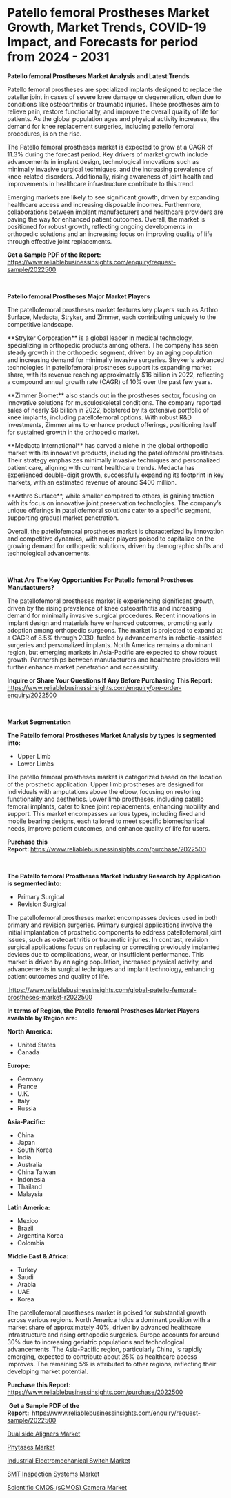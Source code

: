 <p><h1>Patello femoral Prostheses Market Growth, Market Trends, COVID-19 Impact, and Forecasts for period from 2024 - 2031</h1></p><p><strong>Patello femoral Prostheses Market Analysis and Latest Trends</strong></p>
<p><p>Patello femoral prostheses are specialized implants designed to replace the patellar joint in cases of severe knee damage or degeneration, often due to conditions like osteoarthritis or traumatic injuries. These prostheses aim to relieve pain, restore functionality, and improve the overall quality of life for patients. As the global population ages and physical activity increases, the demand for knee replacement surgeries, including patello femoral procedures, is on the rise.</p><p>The Patello femoral prostheses market is expected to grow at a CAGR of 11.3% during the forecast period. Key drivers of market growth include advancements in implant design, technological innovations such as minimally invasive surgical techniques, and the increasing prevalence of knee-related disorders. Additionally, rising awareness of joint health and improvements in healthcare infrastructure contribute to this trend.</p><p>Emerging markets are likely to see significant growth, driven by expanding healthcare access and increasing disposable incomes. Furthermore, collaborations between implant manufacturers and healthcare providers are paving the way for enhanced patient outcomes. Overall, the market is positioned for robust growth, reflecting ongoing developments in orthopedic solutions and an increasing focus on improving quality of life through effective joint replacements.</p></p>
<p><strong>Get a Sample PDF of the Report:&nbsp;</strong> <a href="https://www.reliablebusinessinsights.com/enquiry/request-sample/2022500?utm_campaign=102&utm_medium=2&utm_source=Github&utm_content=ia&utm_term=28102024&utm_id=patello-femoral-prostheses">https://www.reliablebusinessinsights.com/enquiry/request-sample/2022500</a></p>
<p>&nbsp;</p>
<p><strong>Patello femoral Prostheses Major Market Players</strong></p>
<p><p>The patellofemoral prostheses market features key players such as Arthro Surface, Medacta, Stryker, and Zimmer, each contributing uniquely to the competitive landscape.</p><p>**Stryker Corporation** is a global leader in medical technology, specializing in orthopedic products among others. The company has seen steady growth in the orthopedic segment, driven by an aging population and increasing demand for minimally invasive surgeries. Stryker's advanced technologies in patellofemoral prostheses support its expanding market share, with its revenue reaching approximately $16 billion in 2022, reflecting a compound annual growth rate (CAGR) of 10% over the past few years.</p><p>**Zimmer Biomet** also stands out in the prostheses sector, focusing on innovative solutions for musculoskeletal conditions. The company reported sales of nearly $8 billion in 2022, bolstered by its extensive portfolio of knee implants, including patellofemoral options. With robust R&D investments, Zimmer aims to enhance product offerings, positioning itself for sustained growth in the orthopedic market.</p><p>**Medacta International** has carved a niche in the global orthopedic market with its innovative products, including the patellofemoral prostheses. Their strategy emphasizes minimally invasive techniques and personalized patient care, aligning with current healthcare trends. Medacta has experienced double-digit growth, successfully expanding its footprint in key markets, with an estimated revenue of around $400 million.</p><p>**Arthro Surface**, while smaller compared to others, is gaining traction with its focus on innovative joint preservation technologies. The company’s unique offerings in patellofemoral solutions cater to a specific segment, supporting gradual market penetration.</p><p>Overall, the patellofemoral prostheses market is characterized by innovation and competitive dynamics, with major players poised to capitalize on the growing demand for orthopedic solutions, driven by demographic shifts and technological advancements.</p></p>
<p>&nbsp;</p>
<p><strong>What Are The Key Opportunities For Patello femoral Prostheses Manufacturers?</strong></p>
<p><p>The patellofemoral prostheses market is experiencing significant growth, driven by the rising prevalence of knee osteoarthritis and increasing demand for minimally invasive surgical procedures. Recent innovations in implant design and materials have enhanced outcomes, promoting early adoption among orthopedic surgeons. The market is projected to expand at a CAGR of 8.5% through 2030, fueled by advancements in robotic-assisted surgeries and personalized implants. North America remains a dominant region, but emerging markets in Asia-Pacific are expected to show robust growth. Partnerships between manufacturers and healthcare providers will further enhance market penetration and accessibility.</p></p>
<p><strong>Inquire or Share Your Questions If Any Before Purchasing This Report:</strong> <a href="https://www.reliablebusinessinsights.com/enquiry/pre-order-enquiry/2022500?utm_campaign=102&utm_medium=2&utm_source=Github&utm_content=ia&utm_term=28102024&utm_id=patello-femoral-prostheses">https://www.reliablebusinessinsights.com/enquiry/pre-order-enquiry/2022500</a></p>
<p>&nbsp;</p>
<p><strong>Market Segmentation</strong></p>
<p><strong>The Patello femoral Prostheses Market Analysis by types is segmented into:</strong></p>
<p><ul><li>Upper Limb</li><li>Lower Limbs</li></ul></p>
<p><p>The patello femoral prostheses market is categorized based on the location of the prosthetic application. Upper limb prostheses are designed for individuals with amputations above the elbow, focusing on restoring functionality and aesthetics. Lower limb prostheses, including patello femoral implants, cater to knee joint replacements, enhancing mobility and support. This market encompasses various types, including fixed and mobile bearing designs, each tailored to meet specific biomechanical needs, improve patient outcomes, and enhance quality of life for users.</p></p>
<p><strong>Purchase this Report:&nbsp;</strong><a href="https://www.reliablebusinessinsights.com/purchase/2022500?utm_campaign=102&utm_medium=2&utm_source=Github&utm_content=ia&utm_term=28102024&utm_id=patello-femoral-prostheses">https://www.reliablebusinessinsights.com/purchase/2022500</a></p>
<p>&nbsp;</p>
<p><strong>The Patello femoral Prostheses Market Industry Research by Application is segmented into:</strong></p>
<p><ul><li>Primary Surgical</li><li>Revision Surgical</li></ul></p>
<p><p>The patellofemoral prostheses market encompasses devices used in both primary and revision surgeries. Primary surgical applications involve the initial implantation of prosthetic components to address patellofemoral joint issues, such as osteoarthritis or traumatic injuries. In contrast, revision surgical applications focus on replacing or correcting previously implanted devices due to complications, wear, or insufficient performance. This market is driven by an aging population, increased physical activity, and advancements in surgical techniques and implant technology, enhancing patient outcomes and quality of life.</p></p>
<p><a href="https://www.reliablebusinessinsights.com/global-patello-femoral-prostheses-market-r2022500?utm_campaign=102&utm_medium=2&utm_source=Github&utm_content=ia&utm_term=28102024&utm_id=patello-femoral-prostheses">&nbsp;https://www.reliablebusinessinsights.com/global-patello-femoral-prostheses-market-r2022500</a></p>
<p><strong>In terms of Region, the Patello femoral Prostheses Market Players available by Region are:</strong></p>
<p>
    <p> <strong> North America: </strong>
        <ul>
            <li>United States</li>
            <li>Canada</li>
        </ul>
        </p> 
    <p> <strong> Europe: </strong>
        <ul>
            <li>Germany</li>
            <li>France</li>
            <li>U.K.</li>
            <li>Italy</li>
            <li>Russia</li>
        </ul>
        </p> 
    <p> <strong> Asia-Pacific: </strong>
        <ul>
            <li>China</li>
            <li>Japan</li>
            <li>South Korea</li>
            <li>India</li>
            <li>Australia</li>
            <li>China Taiwan</li>
            <li>Indonesia</li>
            <li>Thailand</li>
            <li>Malaysia</li>
        </ul>
        </p> 
    <p> <strong> Latin America: </strong>
        <ul>
            <li>Mexico</li>
            <li>Brazil</li>
            <li>Argentina Korea</li>
            <li>Colombia</li>
        </ul>
        </p> 
    <p> <strong> Middle East & Africa: </strong>
        <ul>
            <li>Turkey</li>
            <li>Saudi</li>
            <li>Arabia</li>
            <li>UAE</li>
            <li>Korea</li>
        </ul>
    </p>
    </p>
<p><p>The patellofemoral prostheses market is poised for substantial growth across various regions. North America holds a dominant position with a market share of approximately 40%, driven by advanced healthcare infrastructure and rising orthopedic surgeries. Europe accounts for around 30% due to increasing geriatric populations and technological advancements. The Asia-Pacific region, particularly China, is rapidly emerging, expected to contribute about 25% as healthcare access improves. The remaining 5% is attributed to other regions, reflecting their developing market potential.</p></p>
<p><strong>Purchase this Report: </strong><a href="https://www.reliablebusinessinsights.com/purchase/2022500?utm_campaign=102&utm_medium=2&utm_source=Github&utm_content=ia&utm_term=28102024&utm_id=patello-femoral-prostheses">https://www.reliablebusinessinsights.com/purchase/2022500</a></p>
<p>&nbsp;<strong>Get a Sample PDF of the Report:&nbsp;&nbsp;</strong><a href="https://www.reliablebusinessinsights.com/enquiry/request-sample/2022500?utm_campaign=102&utm_medium=2&utm_source=Github&utm_content=ia&utm_term=28102024&utm_id=patello-femoral-prostheses">https://www.reliablebusinessinsights.com/enquiry/request-sample/2022500</a></p>
<p><strong></strong></p>
<p><p><a href="https://github.com/alesiasc0na/Market-Research-Report-List-1/blob/main/dual-side-aligners-market.md?utm_campaign=102&utm_medium=2&utm_source=Github&utm_content=ia&utm_term=28102024&utm_id=patello-femoral-prostheses">Dual side Aligners Market</a></p><p><a href="https://www.linkedin.com/pulse/phytases-market-investigation-industry-evolution-forecast-till-tctlf?utm_campaign=102&utm_medium=2&utm_source=Github&utm_content=ia&utm_term=28102024&utm_id=patello-femoral-prostheses">Phytases Market</a></p><p><a href="https://github.com/WayneHopkins413/Market-Research-Report-List-1/blob/main/industrial-electromechanical-switch-market.md?utm_campaign=102&utm_medium=2&utm_source=Github&utm_content=ia&utm_term=28102024&utm_id=patello-femoral-prostheses">Industrial Electromechanical Switch Market</a></p><p><a href="https://issuu.com/reportprime-2/docs/smt-inspection-systems-market-size-_e8ea95b28e4210?utm_campaign=102&utm_medium=2&utm_source=Github&utm_content=ia&utm_term=28102024&utm_id=patello-femoral-prostheses">SMT Inspection Systems Market</a></p><p><a href="https://issuu.com/reportprime-2/docs/scientific-cmos-scmos-camera-market-size-2030.pptx?utm_campaign=102&utm_medium=2&utm_source=Github&utm_content=ia&utm_term=28102024&utm_id=patello-femoral-prostheses">Scientific CMOS (sCMOS) Camera Market</a></p></p>